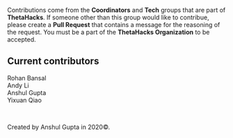 Contributions come from the **Coordinators** and **Tech** groups that are part of **ThetaHacks**. If someone other than this group would like to contribue, please create a **Pull Request** that contains a message for the reasoning of the request. You must be a part of the **ThetaHacks Organization** to be accepted. 
<br>
## Current contributors
Rohan Bansal
<br>
Andy Li
<br>
Anshul Gupta
<br>
Yixuan Qiao
<br>

<br>

Created by Anshul Gupta in 2020©.
